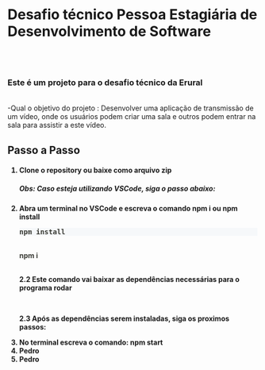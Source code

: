 <h1> Desafio técnico Pessoa Estagiária de Desenvolvimento de Software</h1>
<br/>
<br/>
<h3>Este é um projeto para o desafio técnico da Erural</h3> <br/>
-Qual o objetivo do projeto :
  Desenvolver uma aplicação de transmissão de um vídeo, onde os usuários podem criar uma sala e outros podem entrar na sala para assistir
  a este vídeo.
  
 <h2>Passo a Passo</h2>

<h4>
  <p>
  <ol>
   <li>Clone o repository ou baixe como arquivo zip</li>
    <h5>Obs: Caso esteja utilizando VSCode, siga o passo abaixo:</h5>
   <li>Abra um terminal no VSCode e escreva o comando npm i ou npm install</li> 
   <pre class="Box-sc-1b6inku-0 BorderBox-sc-1y9cbfx-0 jRndWL prism-code language-" style="color:#393A34;background-color:#f6f8fa;overflow:auto"><div class="token-line" style="color:#393A34"><span font-family="mono" font-size="1" class="Text-sc-1g6etse-0 bbMPSg token plain">npm install</span></div></pre><br/>
    <div class="token-line" style="color:#393A34"><span font-family="mono" font-size="1" class="Text-sc-1g6etse-0 bbMPSg token plain">npm i</span></div><br/>
    <p>2.2 Este comando vai baixar as dependências necessárias para o programa rodar </p> <br/>
    <p>2.3 Após as dependências serem instaladas, siga os proximos passos: </p>
   <li>No terminal escreva o comando: npm start </li>
   <li>Pedro</li>
   <li>Pedro</li>
  </ol>
  </p>
</h4>
  
